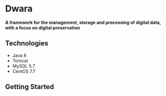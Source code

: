 # Dwara

**A framework for the management, storage and processing of digital data, with a focus on digital preservation**

## Technologies
- Java 8
- Tomcat
- MySQL 5.7
- CentOS 7.7

## Getting Started

